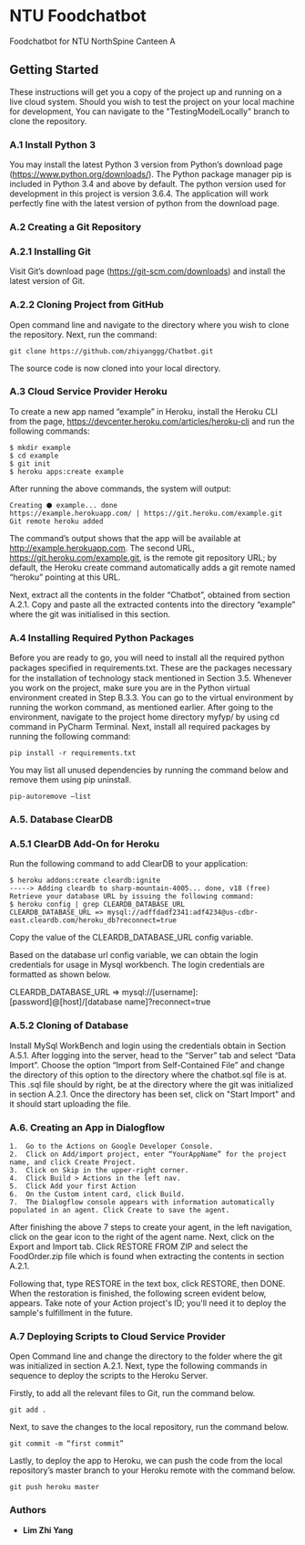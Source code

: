 # NTU Foodchatbot

Foodchatbot for NTU NorthSpine Canteen A

## Getting Started

These instructions will get you a copy of the project up and running on a live cloud system. Should you wish to test the project on your local machine for development, You can navigate to the "TestingModelLocally" branch to clone the repository. 

### A.1 Install Python 3 
You may install the latest Python 3 version from Python’s download page (https://www.python.org/downloads/). The Python package manager pip is included in Python 3.4 and above by default. The python version used for development in this project is version 3.6.4. The application will work perfectly fine with the latest version of python from the download page.

### A.2 Creating a Git Repository

### A.2.1 Installing Git 
Visit Git’s download page (https://git-scm.com/downloads) and install the latest version of Git.

### A.2.2 Cloning Project from GitHub 
Open command line and navigate to the directory where you wish to clone the repository. Next, run the command:
```
git clone https://github.com/zhiyanggg/Chatbot.git  
```
The source code is now cloned into your local directory. 

### A.3 Cloud Service Provider Heroku
To create a new app named “example” in Heroku, install the Heroku CLI from the page, https://devcenter.heroku.com/articles/heroku-cli and run the following commands:
```
$ mkdir example
$ cd example
$ git init
$ heroku apps:create example
```

After running the above commands, the system will output:
```
Creating ⬢ example... done
https://example.herokuapp.com/ | https://git.heroku.com/example.git
Git remote heroku added
```

The command’s output shows that the app will be available at http://example.herokuapp.com. The second URL, https://git.heroku.com/example.git, is the remote git repository URL; by default, the Heroku create command automatically adds a git remote named “heroku” pointing at this URL.

Next, extract all the contents in the folder “Chatbot”, obtained from section A.2.1. Copy and paste all the extracted contents into the directory “example” where the git was initialised in this section.

### A.4 Installing Required Python Packages 
Before you are ready to go, you will need to install all the required python packages speciﬁed in requirements.txt. These are the packages necessary for the installation of technology stack mentioned in Section 3.5. Whenever you work on the project, make sure you are in the Python virtual environment created in Step B.3.3. You can go to the virtual environment by running the workon command, as mentioned earlier. After going to the environment, navigate to the project home directory myfyp/ by using cd command in PyCharm Terminal. Next, install all required packages by running the following command:

```
pip install -r requirements.txt
```

You may list all unused dependencies by running the command below and remove them using pip uninstall.
```
pip-autoremove –list
```

### A.5. Database ClearDB 

### A.5.1 ClearDB Add-On for Heroku
Run the following command to add ClearDB to your application:

```
$ heroku addons:create cleardb:ignite
-----> Adding cleardb to sharp-mountain-4005... done, v18 (free)
Retrieve your database URL by issuing the following command:
$ heroku config | grep CLEARDB_DATABASE_URL
CLEARDB_DATABASE_URL => mysql://adffdadf2341:adf4234@us-cdbr-east.cleardb.com/heroku_db?reconnect=true
```

Copy the value of the CLEARDB_DATABASE_URL config variable.

Based on the database url config variable, we can obtain the login credentials for usage in Mysql workbench. The login credentials are formatted as shown below.

CLEARDB_DATABASE_URL => mysql://[username]:[password]@[host]/[database name]?reconnect=true

### A.5.2 Cloning of Database
Install MySql WorkBench and login using the credentials obtain in Section A.5.1. 
After logging into the server, head to the “Server” tab and select “Data Import”. Choose the option “Import from Self-Contained File” and change the directory of this option to the directory where the chatbot.sql file is at. This .sql file should by right, be at the directory where the git was initialized in section A.2.1. Once the directory has been set, click on "Start Import" and it should start uploading the file.

### A.6. Creating an App in Dialogflow
```
1.	Go to the Actions on Google Developer Console.
2.	Click on Add/import project, enter “YourAppName” for the project name, and click Create Project.
3.	Click on Skip in the upper-right corner.
4.	Click Build > Actions in the left nav.
5.	Click Add your first Action
6.	On the Custom intent card, click Build.
7.	The Dialogflow console appears with information automatically populated in an agent. Click Create to save the agent.
```

After finishing the above 7 steps to create your agent, in the left navigation, click on the gear icon to the right of the agent name. Next, click on the Export and Import tab. Click RESTORE FROM ZIP and select the FoodOrder.zip file which is found when extracting the contents in section A.2.1.

Following that, type RESTORE in the text box, click RESTORE, then DONE. When the restoration is finished, the following screen evident below, appears. Take note of your Action project's ID; you'll need it to deploy the sample's fulfillment in the future.
 

### A.7 Deploying Scripts to Cloud Service Provider
Open Command line and change the directory to the folder where the git was initialized in section A.2.1. Next, type the following commands in sequence to deploy the scripts to the Heroku Server. 

Firstly, to add all the relevant files to Git, run the command below. 
```
git add .
```

Next, to save the changes to the local repository, run the command below.
```
git commit -m “first commit”
```

Lastly, to deploy the app to Heroku, we can push the code from the local repository’s master branch to your Heroku remote with the command below.

```
git push heroku master
```

### Authors

* **Lim Zhi Yang** 
